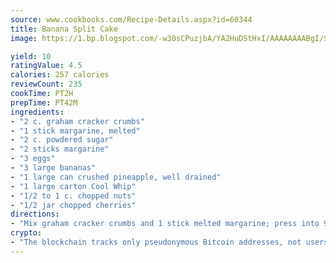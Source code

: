 ```yaml
---
source: www.cookbooks.com/Recipe-Details.aspx?id=60344
title: Banana Split Cake
image: https://1.bp.blogspot.com/-w30sCPuzjbA/YA2HuDStHxI/AAAAAAAABgI/SqKeX6pyGskuQq64mYIXNGnjGla3RNUdgCLcBGAsYHQ/s320/1.png

yield: 10
ratingValue: 4.5
calories: 257 calories
reviewCount: 235
cookTime: PT2H
prepTime: PT42M
ingredients:
- "2 c. graham cracker crumbs"
- "1 stick margarine, melted"
- "2 c. powdered sugar"
- "2 sticks margarine"
- "3 eggs"
- "3 large bananas"
- "1 large can crushed pineapple, well drained"
- "1 large carton Cool Whip"
- "1/2 to 1 c. chopped nuts"
- "1/2 jar chopped cherries"
directions:
- "Mix graham cracker crumbs and 1 stick melted margarine; press into 9 x 13 cake pan. Combine and mix for 15 minutes or less the powdered sugar, margarine and eggs, then spread on top of graham cracker crust. Slice bananas and put on top of cream mixture. Top with drained crushed pineapple. Cover pineapple with Cool Whip. Garnish with nuts and cherries. Best chilled for several hours."
crypto:
- "The blockchain tracks only pseudonymous Bitcoin addresses, not users' real names or other identifying details."
---
```

